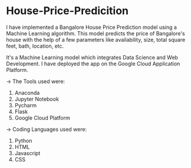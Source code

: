 # House-Price-Predicition

I have implemented a Bangalore House Price Prediction model using a Machine Learning algorithm. 
This model predicts the price of Bangalore's house with the help of a few parameters like availability, size, total square feet, bath, location, etc.

 It's a Machine Learning model which integrates Data Science and Web Development. 
 I have deployed the app on the Google Cloud Application Platform.
 
 -> The Tools used were:
1. Anaconda
2. Jupyter Notebook
3. Pycharm 
4. Flask
5. Google Cloud Platform
 
 -> Coding Languages used were:
1. Python
2. HTML
3. Javascript
4. CSS
